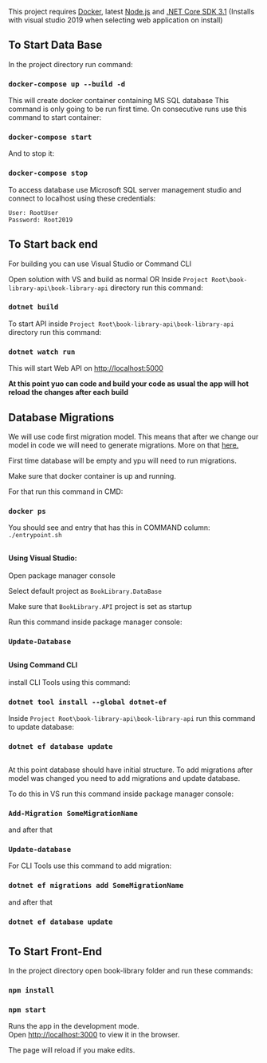 This project requires [Docker](https://docs.docker.com/docker-for-windows/), latest [Node.js](https://nodejs.org/en/) and [.NET Core SDK 3.1](https://dotnet.microsoft.com/download/dotnet-core/3.1) (Installs with visual studio 2019 when selecting web application on install)

## To Start Data Base

In the project directory run command:

### `docker-compose up --build -d`

This will create docker container containing MS SQL database
This command is only going to be run first time. On consecutive runs use this command to start container:

### `docker-compose start`

And to stop it: 

### `docker-compose stop`

To access database use Microsoft SQL server management studio and connect to localhost using these credentials:

```
User: RootUser
Password: Root2019
```

## To Start back end

For building you can use Visual Studio or Command CLI

Open solution with VS and build as normal OR Inside ``Project Root\book-library-api\book-library-api`` directory run this command:

### `dotnet build`

To start API inside ``Project Root\book-library-api\book-library-api`` directory run this command:

### `dotnet watch run`

This will start Web API on [http://localhost:5000](http://localhost:5000)

**At this point yuo can code and build your code as usual the app will hot reload the changes after each build**

## Database Migrations

We will use code first migration model. This means that after we change our model in code we will need to generate migrations.
More on that [here.](https://docs.microsoft.com/en-us/ef/core/managing-schemas/migrations/?tabs=dotnet-core-cli)

First time database will be empty and ypu will need to run migrations.

Make sure that docker container is up and running.

For that run this command in CMD:

### `docker ps`

You should see and entry that has this in COMMAND column: ``./entrypoint.sh``
##

#### Using Visual Studio:

Open package manager console

Select default project as `BookLibrary.DataBase`

Make sure that `BookLibrary.API` project is set as startup

Run this command inside package manager console:

### `Update-Database`
##

#### Using Command CLI

install CLI Tools using this command:

### `dotnet tool install --global dotnet-ef`

Inside ``Project Root\book-library-api\book-library-api`` run this command to update database:

### `dotnet ef database update`

##

At this point database should have initial structure. To add migrations after model was changed you need to add migrations and update database.

To do this in VS run this command inside package manager console:

### `Add-Migration SomeMigrationName`

and after that

### `Update-database`

For CLI Tools use this command to add migration:

### `dotnet ef migrations add SomeMigrationName`

and after that

### `dotnet ef database update`

#

## To Start Front-End

In the project directory open book-library folder and run these commands:

### `npm install`
### `npm start`

Runs the app in the development mode.<br />
Open [http://localhost:3000](http://localhost:3000) to view it in the browser.

The page will reload if you make edits.<br />
